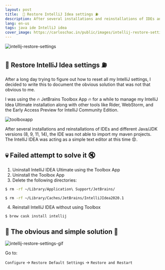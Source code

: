 ```yaml
---
layout: post
title:  🔌 Restore IntelliJ Idea settings ⛽
description: After several installations and reinstallations of IDEs and different Java/JDK versions (8, 9, 11, 14), the IDE was not able to import my maven projects. The IntelliJ IDEA was acting as a simple text editor at this time 😟.
lang: en-us
tags: java ide IntelliJ idea
cover_image: https://carloschac.in/public/images/intellij-restore-settings.png
---
```


![intellij-restore-settings](https://carloschac.in/public/images/intellij-restore-settings.png)

## 🔌 Restore IntelliJ Idea settings ⛽

After a long day trying to figure out how to reset all my IntelliJ settings, I decided to write this to document the obvious solution that was not that obvious to me.

I was using the 🔥 JetBrains Toolbox App 🔥 for a while to manage my IntelliJ Idea Ultimate installation along with other tools like Rider, WebStorm, and the Early Access Preview for IntelliJ Community Edition.

![toolboxapp](https://carloschac.in/public/images/toolbox-app.png)

After several installations and reinstallations of IDEs and different Java/JDK versions (8, 9, 11, 14), the IDE was not able to import my maven projects. The IntelliJ IDEA was acting as a simple text editor at this time 😟.

<!-- more -->

## 💀 Failed attempt to solve it 🔇

1) Uninstall IntelliJ IDEA Ultimate using the Toolbox App
2) Uninstall the Toolbox App
3) Delete the following directories:

```bash
$ rm -rf ~/Library/Application\ Support/JetBrains/
```

```bash
$ rm -rf ~/Library/Caches/JetBrains/IntelliJIdea2020.1
```
4) Reinstall IntelliJ IDEA without using Toolbox
    
```bash
$ brew cask install intellij
```

## 💊 The obvious and simple solution 🍏

![intellij-restore-settings-gif](https://carloschac.in/public/images/intellij-restore-settings.gif)

Go to:

`Configure` -> `Restore Default Settings` -> `Restore and Restart`
